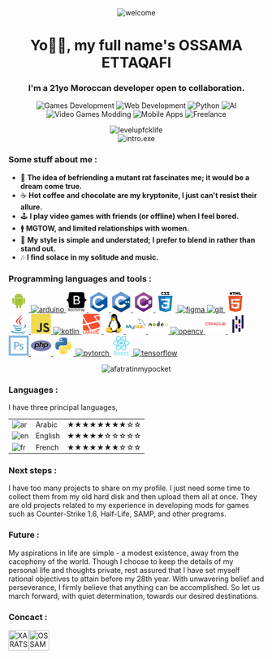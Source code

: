 <div align="center"><img alt="welcome" title="anime scene" width="1000" src="https://i.ibb.co/7zKRkjX/hakkaimalove.gif"></div>
<h1 align="center">Yo💙😆, my full name's OSSAMA ETTAQAFI</h1>

<h3 align="center">I'm a 21yo Moroccan developer open to collaboration.</h3>
<div align="center">
  
![Games Development](https://img.shields.io/badge/Games%20Development-2D/3D-4AB197?style=for-the-badge&logo=unity)
![Web Development](https://img.shields.io/badge/Web%20Development-HTML%2C%20CSS%2C%20JS-FC5185?style=for-the-badge&logo=html5)
![Python](https://img.shields.io/badge/Python-3.9-8C3D5D?style=for-the-badge&logo=python)
![AI](https://img.shields.io/badge/AI-Artificial%20Intelligence-FFA726?style=for-the-badge&logo=tensorflow)
<br> 
![Video Games Modding](https://img.shields.io/badge/Video%20Games-Modding-7CB342?style=for-the-badge&logo=steam)
![Mobile Apps](https://img.shields.io/badge/Mobile%20Apps-Android%20%7C%20iOS%20%7C%20React%20Native-4285F4?style=for-the-badge&logo=android)
![Freelance](https://img.shields.io/badge/Freelance-Open%20for%20projects-5E8D87?style=for-the-badge&logo=fiverr)

</div>

<div align="center"><img alt="levelupfcklife" title="loading..." width="220" src="https://i.ibb.co/QfQL2gS/sofuckedjnthebrain.gif"></div>
<div align="center"><img alt="intro.exe" title="introduction" width="280" src="https://i.ibb.co/7JdzYRZ/OSSAMA-scool.gif"></div>

<h3 align="left">Some stuff about me :</h3>

- 🐀 **The idea of befriending a mutant rat fascinates me; it would be a dream come true.**
- ☕️ **Hot coffee and chocolate are my kryptonite, I just can't resist their allure.**
- 🕹️ **I play video games with friends (or offline) when I feel bored.**
- 🚹 **MGTOW, and limited relationships with women.**
- 👔 **My style is simple and understated; I prefer to blend in rather than stand out.**
- 🎶 **I find solace in my solitude and music.**

<h3 align="left">Programming languages and tools :</h3>
<p align="left"> <a href="https://developer.android.com" target="_blank" rel="noreferrer"> <img src="https://raw.githubusercontent.com/devicons/devicon/master/icons/android/android-original-wordmark.svg" alt="android" width="40" height="40"/> </a> <a href="https://www.arduino.cc/" target="_blank" rel="noreferrer"> <img src="https://cdn.worldvectorlogo.com/logos/arduino-1.svg" alt="arduino" width="40" height="40"/> </a> <a href="https://getbootstrap.com" target="_blank" rel="noreferrer"> <img src="https://raw.githubusercontent.com/devicons/devicon/master/icons/bootstrap/bootstrap-plain-wordmark.svg" alt="bootstrap" width="40" height="40"/> </a> <a href="https://www.cprogramming.com/" target="_blank" rel="noreferrer"> <img src="https://raw.githubusercontent.com/devicons/devicon/master/icons/c/c-original.svg" alt="c" width="40" height="40"/> </a> <a href="https://www.w3schools.com/cpp/" target="_blank" rel="noreferrer"> <img src="https://raw.githubusercontent.com/devicons/devicon/master/icons/cplusplus/cplusplus-original.svg" alt="cplusplus" width="40" height="40"/> </a> <a href="https://www.w3schools.com/cs/" target="_blank" rel="noreferrer"> <img src="https://raw.githubusercontent.com/devicons/devicon/master/icons/csharp/csharp-original.svg" alt="csharp" width="40" height="40"/> </a> <a href="https://www.w3schools.com/css/" target="_blank" rel="noreferrer"> <img src="https://raw.githubusercontent.com/devicons/devicon/master/icons/css3/css3-original-wordmark.svg" alt="css3" width="40" height="40"/> </a> <a href="https://www.figma.com/" target="_blank" rel="noreferrer"> <img src="https://www.vectorlogo.zone/logos/figma/figma-icon.svg" alt="figma" width="40" height="40"/> </a> <a href="https://git-scm.com/" target="_blank" rel="noreferrer"> <img src="https://www.vectorlogo.zone/logos/git-scm/git-scm-icon.svg" alt="git" width="40" height="40"/> </a> <a href="https://www.w3.org/html/" target="_blank" rel="noreferrer"> <img src="https://raw.githubusercontent.com/devicons/devicon/master/icons/html5/html5-original-wordmark.svg" alt="html5" width="40" height="40"/> </a> <a href="https://www.java.com" target="_blank" rel="noreferrer"> <img src="https://raw.githubusercontent.com/devicons/devicon/master/icons/java/java-original.svg" alt="java" width="40" height="40"/> </a> <a href="https://developer.mozilla.org/en-US/docs/Web/JavaScript" target="_blank" rel="noreferrer"> <img src="https://raw.githubusercontent.com/devicons/devicon/master/icons/javascript/javascript-original.svg" alt="javascript" width="40" height="40"/> </a> <a href="https://kotlinlang.org" target="_blank" rel="noreferrer"> <img src="https://www.vectorlogo.zone/logos/kotlinlang/kotlinlang-icon.svg" alt="kotlin" width="40" height="40"/> </a> <a href="https://laravel.com/" target="_blank" rel="noreferrer"> <img src="https://raw.githubusercontent.com/devicons/devicon/master/icons/laravel/laravel-plain-wordmark.svg" alt="laravel" width="40" height="40"/> </a> <a href="https://www.linux.org/" target="_blank" rel="noreferrer"> <img src="https://raw.githubusercontent.com/devicons/devicon/master/icons/linux/linux-original.svg" alt="linux" width="40" height="40"/> </a> <a href="https://www.mysql.com/" target="_blank" rel="noreferrer"> <img src="https://raw.githubusercontent.com/devicons/devicon/master/icons/mysql/mysql-original-wordmark.svg" alt="mysql" width="40" height="40"/> </a> <a href="https://nodejs.org" target="_blank" rel="noreferrer"> <img src="https://raw.githubusercontent.com/devicons/devicon/master/icons/nodejs/nodejs-original-wordmark.svg" alt="nodejs" width="40" height="40"/> </a> <a href="https://opencv.org/" target="_blank" rel="noreferrer"> <img src="https://www.vectorlogo.zone/logos/opencv/opencv-icon.svg" alt="opencv" width="40" height="40"/> </a> <a href="https://www.oracle.com/" target="_blank" rel="noreferrer"> <img src="https://raw.githubusercontent.com/devicons/devicon/master/icons/oracle/oracle-original.svg" alt="oracle" width="40" height="40"/> </a> <a href="https://pandas.pydata.org/" target="_blank" rel="noreferrer"> <img src="https://raw.githubusercontent.com/devicons/devicon/2ae2a900d2f041da66e950e4d48052658d850630/icons/pandas/pandas-original.svg" alt="pandas" width="40" height="40"/> </a> <a href="https://www.photoshop.com/en" target="_blank" rel="noreferrer"> <img src="https://raw.githubusercontent.com/devicons/devicon/master/icons/photoshop/photoshop-line.svg" alt="photoshop" width="40" height="40"/> </a> <a href="https://www.php.net" target="_blank" rel="noreferrer"> <img src="https://raw.githubusercontent.com/devicons/devicon/master/icons/php/php-original.svg" alt="php" width="40" height="40"/> </a> <a href="https://www.python.org" target="_blank" rel="noreferrer"> <img src="https://raw.githubusercontent.com/devicons/devicon/master/icons/python/python-original.svg" alt="python" width="40" height="40"/> </a> <a href="https://pytorch.org/" target="_blank" rel="noreferrer"> <img src="https://www.vectorlogo.zone/logos/pytorch/pytorch-icon.svg" alt="pytorch" width="40" height="40"/> </a> <a href="https://reactjs.org/" target="_blank" rel="noreferrer"> <img src="https://raw.githubusercontent.com/devicons/devicon/master/icons/react/react-original-wordmark.svg" alt="react" width="40" height="40"/> </a> <a href="https://www.tensorflow.org" target="_blank" rel="noreferrer"> <img src="https://www.vectorlogo.zone/logos/tensorflow/tensorflow-icon.svg" alt="tensorflow" width="40" height="40"/> </a> </p>

<p align="center">
  <img src="https://github-readme-stats.vercel.app/api/top-langs/?username=afatratinmypocket&layout=compact" alt="afatratinmypocket"/>
</p>

<h3 align="left">Languages :</h3>
<p>I have three principal languages,</p>
<table>
  <tr>
    <td><img src="https://cdn.countryflags.com/thumbs/saudi-arabia/flag-round-250.png" alt="ar" width="40" height="40"></td>
    <td>Arabic</td>
    <td>
      <span>&#9733;&#9733;&#9733;&#9733;&#9733;&#9733;&#9733;&#9733;&#9734;&#9734;</span>
    </td>
  </tr>
  <tr>
    <td><img src="https://cdn.countryflags.com/thumbs/united-states-of-america/flag-round-250.png" alt="en" width="40" height="40"></td>
    <td>English</td>
    <td>
      <span>&#9733;&#9733;&#9733;&#9733;&#9733;&#9734;&#9734;&#9734;&#9734;&#9734;</span>
    </td>
  </tr>
  <tr>
    <td><img src="https://cdn.countryflags.com/thumbs/france/flag-round-250.png" alt="fr" width="40" height="40"></td>
    <td>French</td>
    <td>
      <span>&#9733;&#9733;&#9733;&#9733;&#9733;&#9733;&#9733;&#9734;&#9734;&#9734;</span>
    </td>
  </tr>
</table>


<h3 align="left">Next steps :</h3>
<p>I have too many projects to share on my profile. I just need some time to collect them from my old hard disk and then upload them all at once. They are old projects related to my experience in developing mods for games such as Counter-Strike 1.6, Half-Life, SAMP, and other programs.</p>

<h3 align="left">Future :</h3>
<p>My aspirations in life are simple - a modest existence, away from the cacophony of the world. Though I choose to keep the details of my personal life and thoughts private, rest assured that I have set myself rational objectives to attain before my 28th year. With unwavering belief and perseverance, I firmly believe that anything can be accomplished. So let us march forward, with quiet determination, towards our desired destinations.</p>

<!--
<h3 align="left">A word to add :</h3>
<p>Don't call yourself a developer or an extraordinary person full of shit in IT if all your projects and thoughts depend on AI, unless they are stolen from someone else.</p>
<img align="center" alt="LOSER (L)" title="mutant rat" width="350" src="https://i.ibb.co/hKSXG90/Losers-haha.gif">
-->

<h3 align="left">Concact :</h3>
<a href="https://discord.com/users/714966017427767296" target="_blank" rel="noreferrer"><img src="https://cdn.freebiesupply.com/logos/large/2x/discord-logo-png-transparent.png" width="40" height="40" align="left" title="XARATSHI"/></a>
<a href="https://www.linkedin.com/in/afatratinmypocket/" target="_blank" rel="noreferrer"><img src="https://cdn-icons-png.flaticon.com/512/174/174857.png" width="40" height="40" align="left" title="OSSAMA ETTAQAFI"/></a>

